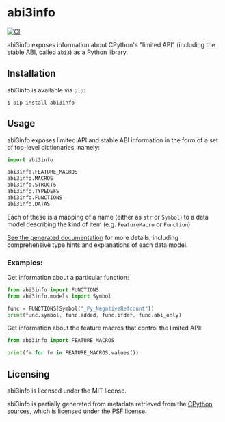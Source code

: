 abi3info
========

[![CI](https://github.com/woodruffw/abi3info/actions/workflows/ci.yml/badge.svg)](https://github.com/woodruffw/abi3info/actions/workflows/ci.yml)

abi3info exposes information about CPython's "limited API" (including the
stable ABI, called `abi3`) as a Python library.

## Installation

abi3info is available via `pip`:

```console
$ pip install abi3info
```

## Usage

abi3info exposes limited API and stable ABI information in the form of a set
of top-level dictionaries, namely:

```python
import abi3info

abi3info.FEATURE_MACROS
abi3info.MACROS
abi3info.STRUCTS
abi3info.TYPEDEFS
abi3info.FUNCTIONS
abi3info.DATAS
```

Each of these is a mapping of a name (either as `str` or `Symbol`) to
a data model describing the kind of item (e.g. `FeatureMacro` or `Function`).

[See the generated documentation]() for more details, including comprehensive
type hints and explanations of each data model.

### Examples:

Get information about a particular function:

```python
from abi3info import FUNCTIONS
from abi3info.models import Symbol

func = FUNCTIONS[Symbol("_Py_NegativeRefcount")]
print(func.symbol, func.added, func.ifdef, func.abi_only)
```

Get information about the feature macros that control the limited API:

```python
from abi3info import FEATURE_MACROS

print(fm for fm in FEATURE_MACROS.values())
```

## Licensing

abi3info is licensed under the MIT license.

abi3info is partially generated from metadata retrieved from the
[CPython sources](https://github.com/python/cpython/blob/main/Misc/stable_abi.toml),
which is licensed under the [PSF license](https://docs.python.org/3/license.html#psf-license).
